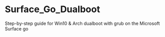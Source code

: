 # Surface_Go_Dualboot
Step-by-step guide for Win10 &amp; Arch dualboot with grub on the Microsoft Surface go
